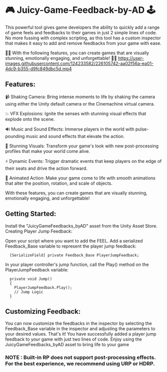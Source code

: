 # 🎮 Juicy-Game-Feedback-by-AD 🕹️
This powerful tool gives game developers the ability to quickly add a range of game feels and feedbacks to their games in just 2 simple lines of code. <br>
No more fussing with complex scripting, as this tool has a custom inspector that makes it easy to add and remove feedbacks from your game with ease.

🎉🎊 With the following features, you can create games that are visually stunning, emotionally engaging, and unforgettable! 🎉🎊
https://user-images.githubusercontent.com/124233582/226105742-aa02f56a-ea01-4dc9-b355-d9fc849dbc5d.mp4

## Features:
📹 Shaking Camera: Bring intense moments to life by shaking the camera using either the Unity default camera or the Cinemachine virtual camera.<br>

💥 VFX Explosions: Ignite the senses with stunning visual effects that explode onto the scene.<br>

🔊 Music and Sound Effects: Immerse players in the world with pulse-pounding music and sound effects that elevate the action.<br>

🌈 Stunning Visuals: Transform your game's look with new post-processing profiles that make your world come alive.<br>

⚡ Dynamic Events: Trigger dramatic events that keep players on the edge of their seats and drive the action forward.<br>

🕺 Animated Action: Make your game come to life with smooth animations that alter the position, rotation, and scale of objects.<br>

With these features, you can create games that are visually stunning, emotionally engaging, and unforgettable!

## Getting Started:


Install the "JuicyGameFeedbacks_byAD" asset from the Unity Asset Store.
Creating Player Jump Feedback:

Open your script where you want to add the FEEL.
Add a serialized Feedback_Base variable to represent the player jump feedback:

```
  [SerializeField] private Feedback_Base PlayerJumpFeedback;
```

In your player controller's jump function, call the Play() method on the PlayerJumpFeedback variable:

```
  private void Jump()
  {
    PlayerJumpFeedback.Play();
    // Jump Logic
  }
```

## Customizing Feedback:

You can now customize the feedbacks in the inspector by selecting the Feedback_Base variable in the inspector and adjusting the parameters to your desired values.
That's it! You have successfully added a player jump feedback to your game with just two lines of code. Enjoy using the JuicyGameFeedbacks_byAD asset to bring life to your game

### NOTE : Built-in RP does not support post-processing effects. For the best experience, we recommend using URP or HDRP.
